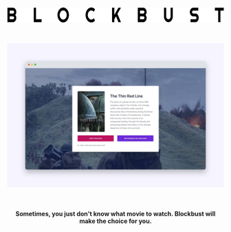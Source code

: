 <p>‌</p>
<p align="center">
  <a href="https://blockbust.netlify.app">
    <img alt="Logo" src="static/logo.png" height="36" width="658">
  </a>
</p>
<p>‌</p>
<p align="center">
  <a href="https://blockbust.netlify.app">
    <img alt="Blockbust" src="static/screenshot.jpg">
  </a>
</p>
<p>‌</p>
<h4 align="center">Sometimes, you just don't know what movie to watch. Blockbust will make the choice for you.</h4>
<p>‌</p>
